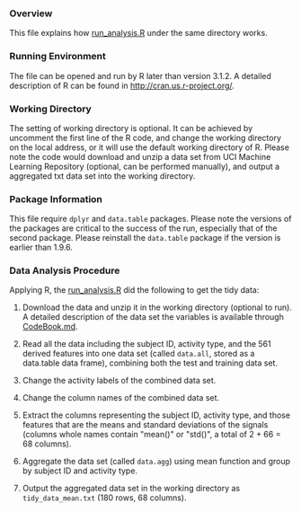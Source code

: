 ### Overview
This file explains how [run_analysis.R](https://github.com/edithbeen/CourseraCourses/blob/master/GettingCleaningData/run_analysis.R) under the same directory works. 

### Running Environment
The file can be opened and run by R later than version 3.1.2. A detailed description of R can be found in http://cran.us.r-project.org/. 

### Working Directory
The setting of working directory is optional. It can be achieved by uncomment the first line of the R code, and change the working directory on the local address, or it will use the default working directory of R. Please note the code would download and unzip a data set from UCI Machine Learning Repository (optional, can be performed manually), and output a aggregated txt data set into the working directory. 

### Package Information
This file require `dplyr` and `data.table` packages. Please note the versions of the packages are critical to the success of the run, especially that of the second package. Please reinstall the `data.table` package if the version is earlier than 1.9.6.  

### Data Analysis Procedure
Applying R, the [run_analysis.R](https://github.com/edithbeen/CourseraCourses/blob/master/GettingCleaningData/run_analysis.R) did the following to get the tidy data:

1. Download the data and unzip it in the working directory (optional to run). A detailed description of the data set the variables is available through [CodeBook.md](https://github.com/edithbeen/CourseraCourses/blob/master/GettingCleaningData/CodeBook.md). 

2. Read all the data including the subject ID, activity type, and the 561 derived features into one data set (called `data.all`, stored as a data.table data frame), combining both the test and training data set. 

3. Change the activity labels of the combined data set. 

4. Change the column names of the combined data set.

5. Extract the columns representing the subject ID, activity type, and those features that are the means and standard deviations of the signals (columns whole names contain "mean()" or "std()", a total of 2 + 66 = 68 columns). 

6. Aggregate the data set (called `data.agg`) using mean function and group by subject ID and activity type. 

7. Output the aggregated data set in the working directory as `tidy_data_mean.txt` (180 rows, 68 columns). 




